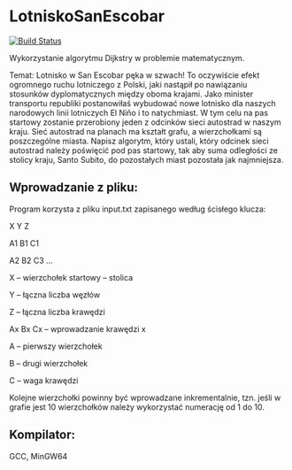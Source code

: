 # LotniskoSanEscobar
[![Build Status](https://travis-ci.org/baaxymilian/LotniskoSanEscobar.svg?branch=master)](https://travis-ci.org/baaxymilian/LotniskoSanEscobar)

Wykorzystanie algorytmu Dijkstry w problemie matematycznym.

Temat: Lotnisko w San Escobar pęka w szwach! To oczywiście efekt ogromnego ruchu lotniczego
z Polski, jaki nastąpił po nawiązaniu stosunków dyplomatycznych między oboma krajami. Jako
minister transportu republiki postanowiłaś wybudować nowe lotnisko dla naszych narodowych
linii lotniczych El Niño i to natychmiast. W tym celu na pas startowy zostanie przerobiony jeden z
odcinków sieci autostrad w naszym kraju. Sieć autostrad na planach ma kształt grafu, a
wierzchołkami są poszczególne miasta. Napisz algorytm, który ustali, który odcinek sieci
autostrad należy poświęcić pod pas startowy, tak aby suma odległości ze stolicy kraju, Santo
Subito, do pozostałych miast pozostała jak najmniejsza.

## Wprowadzanie z pliku:

Program korzysta z pliku input.txt zapisanego według ścisłego klucza:

X Y Z 

A1 B1 C1

A2 B2 C3 … 

X – wierzchołek startowy – stolica 

Y – łączna liczba węzłów 

Z – łączna liczba krawędzi 

Ax Bx Cx – wprowadzanie krawędzi x

A – pierwszy wierzchołek 

B – drugi wierzchołek 

C – waga krawędzi

Kolejne wierzchołki powinny być wprowadzane inkrementalnie, tzn. jeśli w grafie jest 10 wierzchołków należy wykorzystać numerację od 1 do 10.

## Kompilator:

GCC, MinGW64